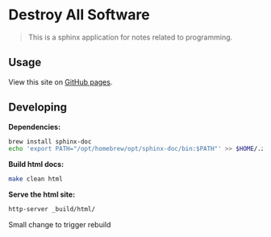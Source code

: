 # Destroy All Software

> This is a sphinx application for notes related to programming.

## Usage

View this site on [GitHub pages](https://tacoda.github.io/das/).

## Developing

**Dependencies:**

```sh
brew install sphinx-doc
echo 'export PATH="/opt/homebrew/opt/sphinx-doc/bin:$PATH"' >> $HOME/.zshrc
```

**Build html docs:**

```sh
make clean html
```

**Serve the html site:**

```sh
http-server _build/html/
```

Small change to trigger rebuild
